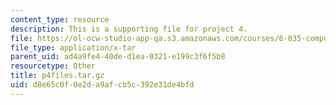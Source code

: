 ```yaml
---
content_type: resource
description: This is a supporting file for project 4.
file: https://ol-ocw-studio-app-qa.s3.amazonaws.com/courses/6-035-computer-language-engineering-spring-2010/d8e65c0f0e2da9afcb5c392e31de4bfd_p4files.tar.gz
file_type: application/x-tar
parent_uid: ad4a9fe4-40de-d1ea-0321-e199c3f6f5b8
resourcetype: Other
title: p4files.tar.gz
uid: d8e65c0f-0e2d-a9af-cb5c-392e31de4bfd
---
```

